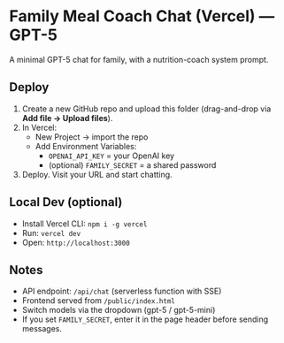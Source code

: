 # Family Meal Coach Chat (Vercel) — GPT-5

A minimal GPT-5 chat for family, with a nutrition-coach system prompt.

## Deploy

1) Create a new GitHub repo and upload this folder (drag-and-drop via **Add file → Upload files**).
2) In Vercel:
   - New Project → import the repo
   - Add Environment Variables:
     - `OPENAI_API_KEY` = your OpenAI key
     - (optional) `FAMILY_SECRET` = a shared password
3) Deploy. Visit your URL and start chatting.

## Local Dev (optional)

- Install Vercel CLI: `npm i -g vercel`
- Run: `vercel dev`
- Open: `http://localhost:3000`

## Notes

- API endpoint: `/api/chat` (serverless function with SSE)
- Frontend served from `/public/index.html`
- Switch models via the dropdown (gpt-5 / gpt-5-mini)
- If you set `FAMILY_SECRET`, enter it in the page header before sending messages.
